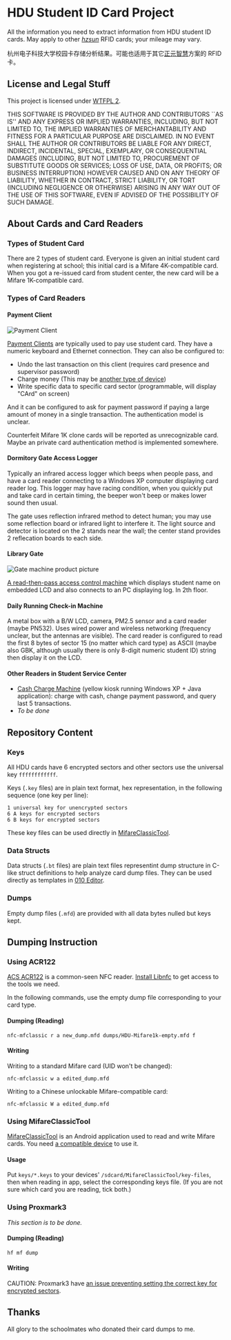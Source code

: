 # HDU Student ID Card Project

All the information you need to extract information from HDU student ID cards. May apply to other _[hzsun](http://www.hzsun.com/)_ RFID cards; your mileage may vary.

杭州电子科技大学校园卡存储分析结果。可能也适用于其它[正元智慧](http://www.hzsun.com/)方案的 RFID 卡。

## License and Legal Stuff

This project is licensed under [WTFPL 2](http://www.wtfpl.net/about/).

THIS SOFTWARE IS PROVIDED BY THE AUTHOR AND CONTRIBUTORS ``AS IS'' AND ANY EXPRESS OR IMPLIED WARRANTIES, INCLUDING, BUT NOT LIMITED TO, THE IMPLIED WARRANTIES OF MERCHANTABILITY AND FITNESS FOR A PARTICULAR PURPOSE ARE DISCLAIMED. IN NO EVENT SHALL THE AUTHOR OR CONTRIBUTORS BE LIABLE FOR ANY DIRECT, INDIRECT, INCIDENTAL, SPECIAL, EXEMPLARY, OR CONSEQUENTIAL DAMAGES (INCLUDING, BUT NOT LIMITED TO, PROCUREMENT OF SUBSTITUTE GOODS OR SERVICES; LOSS OF USE, DATA, OR PROFITS; OR BUSINESS INTERRUPTION) HOWEVER CAUSED AND ON ANY THEORY OF LIABILITY, WHETHER IN CONTRACT, STRICT LIABILITY, OR TORT (INCLUDING NEGLIGENCE OR OTHERWISE) ARISING IN ANY WAY OUT OF THE USE OF THIS SOFTWARE, EVEN IF ADVISED OF THE POSSIBILITY OF SUCH DAMAGE.

## About Cards and Card Readers

### Types of Student Card

There are 2 types of student card. Everyone is given an initial student card when registering at school; this initial card is a Mifare 4K-compatible card. When you got a re-issued card from student center, the new card will be a Mifare 1K-compatible card. 

### Types of Card Readers

#### Payment Client

![Payment Client](http://www.hzsun.com/uploadfiles/images/20160309205944071.jpg)

[Payment Clients](http://www.hzsun.com/proDetail.aspx?PKID=114073) are typically used to pay use student card. They have a numeric keyboard and Ethernet connection. They can also be configured to:

* Undo the last transaction on this client (requires card presence and supervisor password)
* Charge money (This may be [another type of device](http://www.hzsun.com/proDetail.aspx?PKID=114071))
* Write specific data to specific card sector (programmable, will display "CArd" on screen)

And it can be configured to ask for payment password if paying a large amount of money in a single transaction. The authentication model is unclear. 

Counterfeit Mifare 1K clone cards will be reported as unrecognizable card. Maybe an private card authentication method is implemented somewhere.

#### Dormitory Gate Access Logger

Typically an infrared access logger which beeps when people pass, and have a card reader connecting to a Windows XP computer displaying card reader log. This logger may have racing condition, when you quickly put and take card in certain timing, the beeper won't beep or makes lower sound then usual.

The gate uses reflection infrared method to detect human; you may use some reflection board or infrared light to interfere it. The light source and detector is located on the 2 stands near the wall; the center stand provides 2 reflecation boards to each side.

#### Library Gate

![Gate machine product picture](http://www.hzsun.com/uploadfiles/2016-03-09/8fa5fa1d-5c75-4a3f-ab66-55df2e97ab91.jpg)

[A read-then-pass access control machine](http://www.hzsun.com/proDetail.aspx?PKID=114107) which displays student name on embedded LCD and also connects to an PC displaying log. In 2th floor.

#### Daily Running Check-in Machine

A metal box with a B/W LCD, camera, PM2.5 sensor and a card reader (maybe PN532). Uses wired power and wireless networking (frequency unclear, but the antennas are visible). The card reader is configured to read the first 8 bytes of sector 15 (no matter which card type) as ASCII (maybe also GBK, although usually there is only 8-digit numeric student ID) string then display it on the LCD. 

#### Other Readers in Student Service Center

* [Cash Charge Machine](http://www.hzsun.com/proDetail.aspx?PKID=114080) (yellow kiosk running Windows XP + Java application): charge with cash, change payment password, and query last 5 transactions.
* _To be done_

## Repository Content

### Keys

All HDU cards have 6 encrypted sectors and other sectors use the universal key `ffffffffffff`.

Keys (`.key` files) are in plain text format, hex representation, in the following sequence (one key per line): 

```
1 universal key for unencrypted sectors
6 A keys for encrypted sectors
6 B keys for encrypted sectors
```

These key files can be used directly in [MifareClassicTool](https://github.com/ikarus23/MifareClassicTool).

### Data Structs

Data structs (`.bt` files) are plain text files representint dump structure in C-like struct definitions to help analyze card dump files. They can be used directly as templates in [010 Editor](http://www.sweetscape.com/010editor/).

### Dumps

Empty dump files (`.mfd`) are provided with all data bytes nulled but keys kept.

## Dumping Instruction

### Using ACR122

[ACS ACR122](http://nfc-tools.org/index.php?title=ACR122) is a common-seen NFC reader. [Install Libnfc](http://nfc-tools.org/index.php?title=Libnfc) to get access to the tools we need.

In the following commands, use the empty dump file corresponding to your card type. 

#### Dumping (Reading)

```shell
nfc-mfclassic r a new_dump.mfd dumps/HDU-Mifare1k-empty.mfd f
```

#### Writing

Writing to a standard Mifare card (UID won't be changed): 

```shell
nfc-mfclassic w a edited_dump.mfd
```

Writing to a Chinese unlockable Mifare-compatible card:

```shell
nfc-mfclassic W a edited_dump.mfd
```

### Using MifareClassicTool

[MifareClassicTool](https://github.com/ikarus23/MifareClassicTool) is an Android application used to read and write Mifare cards. You need [a compatible device](https://github.com/ikarus23/MifareClassicTool/issues/20) to use it. 

#### Usage

Put `keys/*.keys` to your devices' `/sdcard/MifareClassicTool/key-files`, then when reading in app, select the corresponding keys file. (If you are not sure which card you are reading, tick both.)

### Using Proxmark3

_This section is to be done._

#### Dumping (Reading)

```shell
hf mf dump
```

#### Writing

CAUTION: Proxmark3 have [an issue preventing setting the correct key for encrypted sectors](https://github.com/Proxmark/proxmark3/issues/201).

## Thanks

All glory to the schoolmates who donated their card dumps to me.
